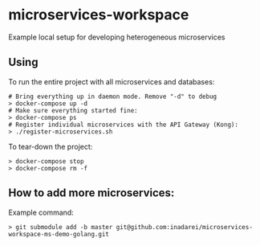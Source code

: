 # microservices-workspace
Example local setup for developing heterogeneous microservices

## Using

To run the entire project with all microservices and databases:

```
# Bring everything up in daemon mode. Remove "-d" to debug
> docker-compose up -d
# Make sure everything started fine:
> docker-compose ps
# Register individual microservices with the API Gateway (Kong):
> ./register-microservices.sh
```

To tear-down the project:

```
> docker-compose stop
> docker-compose rm -f 
```

## How to add more microservices:

Example command:

```
> git submodule add -b master git@github.com:inadarei/microservices-workspace-ms-demo-golang.git
```